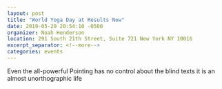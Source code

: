```yaml
---
layout: post
title: "World Yoga Day at Results Now"
date: 2019-05-20 20:54:10 -0500
organizer: Noah Henderson
location: 291 South 21th Street, Suite 721 New York NY 10016
excerpt_separator: <!--more-->
categories: events
---
```

<!--more-->
Even the all-powerful Pointing has no control about the blind texts it is an almost unorthographic life